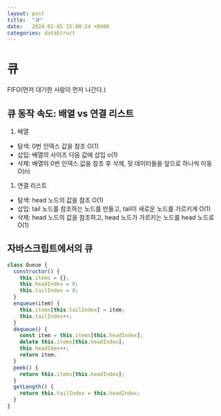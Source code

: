 ```yaml
---
layout: post
title:  "큐"
date:   2024-01-05 15:00:24 +0900
categories: dataStruct
---
```


# 큐
FIFO(먼저 대기한 사람이 먼저 나간다.)

## 큐 동작 속도: 배열 vs 연결 리스트
1. 배열
- 탐색: 0번 인덱스 값을 참조 O(1)
- 삽입: 배열의 사이즈 다음 값에 삽입 o(1)
- 삭제: 배열의 0번 인덱스 값을 참조 후 삭제, 뒷 데이터들을 앞으로 하나씩 이동 O(n)  

1. 연결 리스트
- 탐색: head 노드의 값을 참조 O(1)
- 삽입: tail 노드를 참조하는 노드를 만들고, tail이 새로운 노드를 가르키게 O(1)
- 삭제: head 노드의 값을 참조하고, head 노드가 가르키는 노드를 head 노드로 O(1)

## 자바스크립트에서의 큐

```javascript
class Queue {
  constructor() {
    this.items = {};
    this.headIndex = 0;
    this.tailIndex = 0;
  }
  enqueue(item) {
    this.items[this.tailIndex] = item;
    this.tailIndex++;
  }
  dequeue() {
    const item = this.items[this.headIndex];
    delete this.items[this.headIndex];
    this.headIdex++;
    return item;
  }
  peek() {
    return this.items[this.headIndex];
  }
  getLength() {
    return this.tailIndex = this.headIndex;
  }
}
```